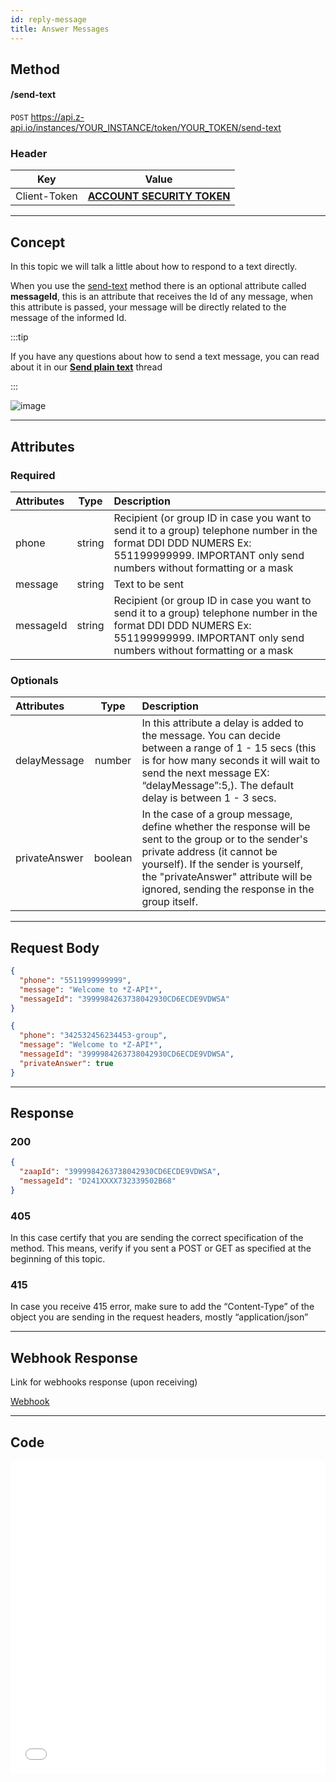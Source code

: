 ```yaml
---
id: reply-message
title: Answer Messages 
---
```


## Method

#### /send-text

`POST` https://api.z-api.io/instances/YOUR_INSTANCE/token/YOUR_TOKEN/send-text

### Header

|      Key       |            Value            |
| :------------: |     :-----------------:     |
|  Client-Token  | **[ACCOUNT SECURITY TOKEN](../security/client-token)** |

---

## Concept 

In this topic we will talk a little about how to respond to a text directly. 


When you use the [send-text](send-message-text) method there is an optional attribute called **messageId**, this is an attribute that receives the Id of any message, when this attribute is passed, your message will be directly related to the message of the informed Id.

:::tip


If you have any questions about how to send a text message, you can read about it in our [**Send plain text**](send-message-text) thread


:::

![image](../../../../../img/Replytext.jpeg)

---

## Attributes

### Required 

| Attributes | Type | Description |
| :-- | :-: | :-- |
| phone | string | Recipient (or group ID in case you want to send it to a group) telephone number in the format DDI DDD NUMERS Ex: 551199999999. IMPORTANT  only send numbers without formatting or a mask  |
| message | string | Text to be sent |
| messageId | string | Recipient (or group ID in case you want to send it to a group) telephone number in the format DDI DDD NUMERS Ex: 551199999999. IMPORTANT  only send numbers without formatting or a mask  |

### Optionals 

| Attributes | Type | Description  |
| :-- | :-: | :-- |
| delayMessage | number | In this attribute a delay is added to the message. You can decide between a range of 1 - 15 secs (this is for how many seconds it will wait to send the next message EX: “delayMessage”:5,). The default delay is between 1 - 3 secs. |
| privateAnswer | boolean | In the case of a group message, define whether the response will be sent to the group or to the sender's private address (it cannot be yourself). If the sender is yourself, the "privateAnswer" attribute will be ignored, sending the response in the group itself. |

---

## Request Body

```json
{
  "phone": "5511999999999",
  "message": "Welcome to *Z-API*",
  "messageId": "3999984263738042930CD6ECDE9VDWSA"
}
```

```json
{
  "phone": "342532456234453-group",
  "message": "Welcome to *Z-API*",
  "messageId": "3999984263738042930CD6ECDE9VDWSA",
  "privateAnswer": true
}
```

---

## Response

### 200

```json
{
  "zaapId": "3999984263738042930CD6ECDE9VDWSA",
  "messageId": "D241XXXX732339502B68"
}
```

### 405

In this case certify that you are sending the correct specification of the method. This means, verify if you sent a POST or GET as specified at the beginning of this topic.

### 415

In case you receive 415 error, make sure to add the “Content-Type” of the object you are sending in the request headers, mostly “application/json”

---

## Webhook Response

Link for webhooks response (upon receiving)

[Webhook](../webhooks/on-message-received#response)

---

## Code

<iframe src="//api.apiembed.com/?source=https://raw.githubusercontent.com/Z-API/z-api-docs/main/json-examples/reply-message.json&targets=all" frameborder="0" scrolling="no" width="100%" height="500px" seamless></iframe>
